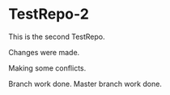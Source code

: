# TestRepo-2
This is the second TestRepo.

Changes were made.

Making some conflicts.

Branch work done.
Master branch work done.
